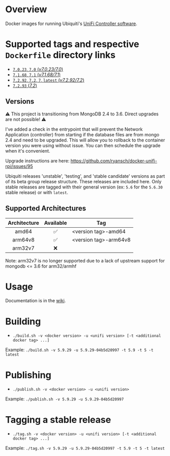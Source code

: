 # Overview

Docker images for running Ubiquiti's [UniFi Controller software](https://www.ubnt.com/download/unifi/).

# Supported tags and respective `Dockerfile` directory links

- [`7.0.23`, `7.0` (*v7.0.23/7.0*)](https://github.com/ryansch/docker-unifi-rpi/blob/main/v7.0.23/7.0)
- [`7.1.68`, `7.1` (*v7.1.68/7.1*)](https://github.com/ryansch/docker-unifi-rpi/blob/main/v7.1.68/7.1)
- [`7.2.92`, `7.2`, `7`, `latest` (*v7.2.92/7.2*)](https://github.com/ryansch/docker-unifi-rpi/blob/main/v7.2.92/7.2)
- [`7.2.93` (*7.2*)](https://github.com/ryansch/docker-unifi-rpi/blob/main/7.2)

## Versions
⚠️  This project is transitioning from MongoDB 2.4 to 3.6. Direct upgrades are not possible! ⚠️

I've added a check in the entrypoint that will prevent the Network Application (controller) from starting if
the database files are from mongo 2.4 and need to be upgraded. This will allow you to rollback to the container version you were using without issue. You can then schedule the upgrade when it's convenient.

Upgrade instructions are here: https://github.com/ryansch/docker-unifi-rpi/issues/95

Ubiquiti releases 'unstable', 'testing', and 'stable candidate' versions as part of its beta group release structure.  These releases are included here.  Only stable releases are tagged with their general version (ex: `5.6` for the `5.6.30` stable release) or with `latest`.

## Supported Architectures

| Architecture | Available | Tag |
| :----: | :----: | ---- |
| amd64 | ✅ | \<version tag\>-amd64 |
| arm64v8 | ✅ | \<version tag\>-arm64v8 |
| arm32v7 | ❌ | |

Note: arm32v7 is no longer supported due to a lack of upstream support for mongodb <= 3.6 for arm32/armhf

# Usage

Documentation is in the [wiki](https://github.com/ryansch/docker-unifi-rpi/wiki).

# Building
- `./build.sh -v <docker version> -u <unifi version> [-t <additional docker tag> ...]`

Example: `./build.sh -v 5.9.29 -u 5.9.29-04b5d20997 -t 5.9 -t 5 -t latest`

# Publishing
- `./publish.sh -v <docker version> -u <unifi version>`

Example: `./publish.sh -v 5.9.29 -u 5.9.29-04b5d20997`

# Tagging a stable release
- `./tag.sh -v <docker version> -u <unifi version> [-t <additional docker tag> ...]`

Example: `./tag.sh -v 5.9.29 -u 5.9.29-04b5d20997 -t 5.9 -t 5 -t latest`

